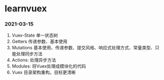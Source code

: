 # learnvuex


### 2021-03-15
1. Vuex-State 单一状态树
2. Getters 传递参数、基本使用
3. Mutations 基本使用、传递参数、提交风格、响应式处理方式、常量类型、只能处理同步方法
4. Actions: 处理异步方法
5. Modules: 将Vuex处理成模块化的代码
6. Vuex 目录架构重构，目标更清晰
